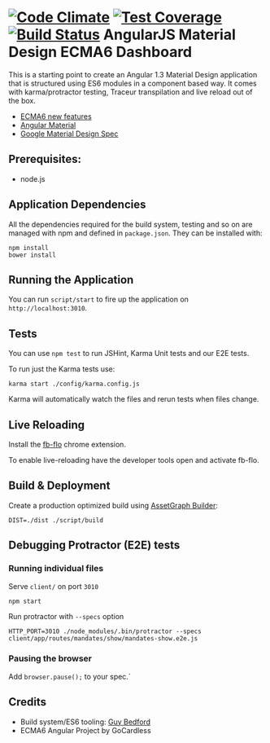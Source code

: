 [![Code Climate](https://codeclimate.com/github/Excelian/Angular-Material-ECMA6-Dashboard/badges/gpa.svg)](https://codeclimate.com/github/Excelian/Angular-Material-ECMA6-Dashboard)
[![Test Coverage](https://codeclimate.com/github/Excelian/Angular-Material-ECMA6-Dashboard/badges/coverage.svg)](https://codeclimate.com/github/Excelian/Angular-Material-ECMA6-Dashboard)
[![Build Status](https://travis-ci.org/Excelian/Angular-Material-ECMA6-Dashboard.svg?branch=master)](https://travis-ci.org/Excelian/Angular-Material-ECMA6-Dashboard)
AngularJS Material Design ECMA6 Dashboard
===============

This is a starting point to create an Angular 1.3 Material Design application that is structured using ES6 modules in a component based way. It comes with karma/protractor testing, Traceur transpilation and live reload out of the box.

- [ECMA6 new features](https://github.com/lukehoban/es6features/blob/master/README.md)
- [Angular Material](https://material.angularjs.org/#/demo/material.components.input)
- [Google Material Design Spec](http://www.google.com/design/spec/material-design/introduction.html)

## Prerequisites:
- node.js

## Application Dependencies

All the dependencies required for the build system, testing and so on are managed with npm and defined in `package.json`. They can be installed with:

```
npm install
bower install
```

## Running the Application

You can run `script/start` to fire up the application on `http://localhost:3010`.

## Tests

You can use `npm test` to run JSHint, Karma Unit tests and our E2E tests.

To run just the Karma tests use:

```
karma start ./config/karma.config.js
```

Karma will automatically watch the files and rerun tests when files change.

## Live Reloading

Install the [fb-flo](https://chrome.google.com/webstore/detail/fb-flo/ahkfhobdidabddlalamkkiafpipdfchp?hl=en) chrome extension.

To enable live-reloading have the developer tools open and activate fb-flo.

## Build & Deployment

Create a production optimized build using [AssetGraph Builder](https://github.com/assetgraph/assetgraph-builder):

```
DIST=./dist ./script/build
```

## Debugging Protractor (E2E) tests

### Running individual files

Serve `client/` on port `3010`

```
npm start
```

Run protractor with `--specs` option

```
HTTP_PORT=3010 ./node_modules/.bin/protractor --specs client/app/routes/mandates/show/mandates-show.e2e.js
```

### Pausing the browser
Add `browser.pause();` to your spec.`

## Credits

- Build system/ES6 tooling: [Guy Bedford](https://github.com/guybedford)
- ECMA6 Angular Project by GoCardless
